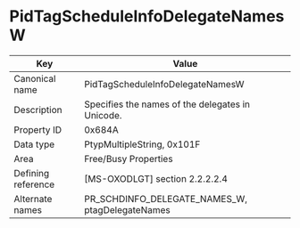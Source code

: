 # PidTagScheduleInfoDelegateNamesW

| Key | Value |
|---|---|
| Canonical name | PidTagScheduleInfoDelegateNamesW |
| Description | Specifies the names of the delegates in Unicode. |
| Property ID | 0x684A |
| Data type | PtypMultipleString, 0x101F |
| Area | Free/Busy Properties |
| Defining reference | [MS-OXODLGT] section 2.2.2.2.4 |
| Alternate names | PR_SCHDINFO_DELEGATE_NAMES_W, ptagDelegateNames |

